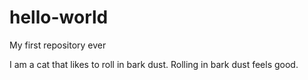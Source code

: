 # hello-world
My first repository ever

I am a cat that likes to roll in bark dust. 
Rolling in bark dust feels good. 
